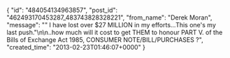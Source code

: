  {
   "id": "484054134963857",
   "post_id": "462493170453287_483743828328221",
   "from_name": "Derek Moran",
   "message": "\" I have lost over $27 MILLION in my efforts...This one's my last push.\"\n\n..how much will it cost to get THEM to honour PART V. of the Bills of Exchange Act 1985, CONSUMER NOTE/BILL/PURCHASES ?",
   "created_time": "2013-02-23T01:46:07+0000"
 }
